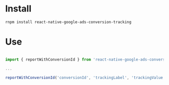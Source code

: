 Install
=======

```rnpm install react-native-google-ads-conversion-tracking```

Use
===

```js

import { reportWithConversionId } from 'react-native-google-ads-conversion-tracking';

...

reportWithConversionId('conversionId', 'trackingLabel', 'trackingValue', repeatable ? true : false)

```
